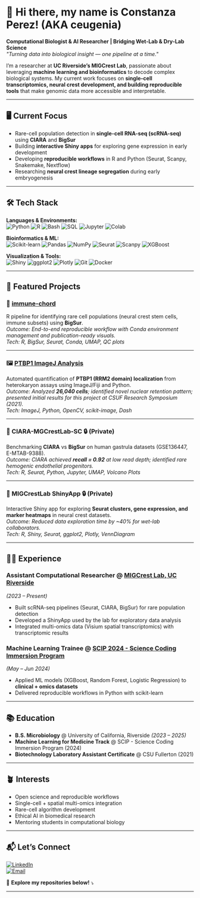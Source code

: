 # 👋 Hi there, my name is **Constanza Perez**! (AKA **ceugenia**)  

**Computational Biologist & AI Researcher | Bridging Wet-Lab & Dry-Lab Science**  
*"Turning data into biological insight — one pipeline at a time."*  

I’m a researcher at **UC Riverside’s MIGCrest Lab**, passionate about leveraging **machine learning and bioinformatics** to decode complex biological systems. My current work focuses on **single-cell transcriptomics, neural crest development, and building reproducible tools** that make genomic data more accessible and interpretable.  

---

## 🖥️ Current Focus  
- Rare-cell population detection in **single-cell RNA-seq (scRNA-seq)** using **CIARA** and **BigSur**  
- Building **interactive Shiny apps** for exploring gene expression in early development  
- Developing **reproducible workflows** in R and Python (Seurat, Scanpy, Snakemake, Nextflow)  
- Researching **neural crest lineage segregation** during early embryogenesis  

---

## 🛠️ Tech Stack  

**Languages & Environments:**  
![Python](https://img.shields.io/badge/Python-3776AB?style=for-the-badge&logo=python&logoColor=white)
![R](https://img.shields.io/badge/R-276DC3?style=for-the-badge&logo=r&logoColor=white)
![Bash](https://img.shields.io/badge/Shell_Script-121011?style=for-the-badge&logo=gnu-bash&logoColor=white)
![SQL](https://img.shields.io/badge/SQL-4479A1?style=for-the-badge&logo=postgresql&logoColor=white)
![Jupyter](https://img.shields.io/badge/Jupyter-F37626?style=for-the-badge&logo=Jupyter&logoColor=white)
![Colab](https://img.shields.io/badge/Colab-F9AB00?style=for-the-badge&logo=googlecolab&logoColor=white)

**Bioinformatics & ML:**  
![Scikit-learn](https://img.shields.io/badge/scikit--learn-F7931E?style=for-the-badge&logo=scikit-learn&logoColor=white)
![Pandas](https://img.shields.io/badge/Pandas-2C2D72?style=for-the-badge&logo=pandas&logoColor=white)
![NumPy](https://img.shields.io/badge/Numpy-777BB4?style=for-the-badge&logo=numpy&logoColor=white)
![Seurat](https://img.shields.io/badge/Seurat-0C0C0C?style=for-the-badge)
![Scanpy](https://img.shields.io/badge/Scanpy-0C0C0C?style=for-the-badge)
![XGBoost](https://img.shields.io/badge/XGBoost-0C0C0C?style=for-the-badge)

**Visualization & Tools:**  
![Shiny](https://img.shields.io/badge/Shiny-0C0C0C?style=for-the-badge&logo=r&logoColor=white)
![ggplot2](https://img.shields.io/badge/ggplot2-0C0C0C?style=for-the-badge&logo=r&logoColor=white)
![Plotly](https://img.shields.io/badge/Plotly-3F4F75?style=for-the-badge&logo=plotly&logoColor=white)
![Git](https://img.shields.io/badge/Git-F05032?style=for-the-badge&logo=git&logoColor=white)
![Docker](https://img.shields.io/badge/Docker-2496ED?style=for-the-badge&logo=docker&logoColor=white)

---

## 📁 Featured Projects  

### 🧬 [immune-chord](https://github.com/ceugenia/immune-chord)  
R pipeline for identifying rare cell populations (neural crest stem cells, immune subsets) using **BigSur**.  
*Outcome: End-to-end reproducible workflow with Conda environment management and publication-ready visuals.*  
*Tech: R, BigSur, Seurat, Conda, UMAP, QC plots*  

---

### 🖼️ [PTBP1 ImageJ Analysis](https://github.com/ceugenia/ptbp1-imagej-analysis)  
Automated quantification of **PTBP1 (RRM2 domain) localization** from heterokaryon assays using ImageJ/Fiji and Python.  
*Outcome: Analyzed **26,040 cells**; identified novel nuclear retention pattern; presented initial results for this project at CSUF Research Symposium (2021).*  
*Tech: ImageJ, Python, OpenCV, scikit-image, Dash*  

---

### 🔬 CIARA-MGCrestLab-SC 🔒 (Private)  
Benchmarking **CIARA** vs **BigSur** on human gastrula datasets (GSE136447, E-MTAB-9388).  
*Outcome: CIARA achieved **recall = 0.92** at low read depth; identified rare hemogenic endothelial progenitors.*  
*Tech: R, Seurat, Python, Jupyter, UMAP, Volcano Plots*  

---

### 🧪 MIGCrestLab ShinyApp 🔒 (Private)  
Interactive Shiny app for exploring **Seurat clusters, gene expression, and marker heatmaps** in neural crest datasets.  
*Outcome: Reduced data exploration time by ~40% for wet-lab collaborators.*  
*Tech: R, Shiny, Seurat, ggplot2, Plotly, VennDiagram*  

---

## 👩‍💻 Experience  

### **Assistant Computational Researcher** @ [MIGCrest Lab, UC Riverside](https://profiles.ucr.edu/app/home/profile/martingc)  
*(2023 – Present)*  
- Built scRNA-seq pipelines (Seurat, CIARA, BigSur) for rare population detection  
- Developed a ShinyApp used by the lab for exploratory data analysis  
- Integrated multi-omics data (Visium spatial transcriptomics) with transcriptomic results  

### **Machine Learning Trainee** @ [SCIP 2024 - Science Coding Immersion Program](https://sfsuscip.wixsite.com/scip)  
*(May – Jun 2024)*  
- Applied ML models (XGBoost, Random Forest, Logistic Regression) to **clinical + omics datasets**  
- Delivered reproducible workflows in Python with scikit-learn  

---

## 📚 Education  
- **B.S. Microbiology** @ University of California, Riverside *(2023 – 2025)*  
- **Machine Learning for Medicine Track** @ SCIP - Science Coding Immersion Program (2024)  
- **Biotechnology Laboratory Assistant Certificate** @ CSU Fullerton (2021)  

---

## 🪴 Interests  
- Open science and reproducible workflows  
- Single-cell + spatial multi-omics integration  
- Rare-cell algorithm development  
- Ethical AI in biomedical research  
- Mentoring students in computational biology  

---

## 📬 Let’s Connect  

[![LinkedIn](https://img.shields.io/badge/LinkedIn-Connect-blue?style=for-the-badge&logo=linkedin)](https://www.linkedin.com/in/constanza-eugenia)  
[![Email](https://img.shields.io/badge/Email-Contact%20Me-red?style=for-the-badge&logo=gmail)](mailto:perezeconse@gmail.com)  

👾 **Explore my repositories below!** ⤵  

---
